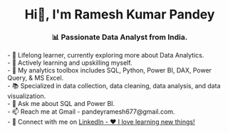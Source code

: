 <h1 align= "center">Hi👋, I'm Ramesh Kumar Pandey</h1>
<h3 align="center">📊 Passionate Data Analyst from India.</h3>
- 🔭 Lifelong learner, currently exploring more about Data Analytics.<br>  
- 🌱 Actively learning and upskilling myself.<br>   
- 🧰 My analytics toolbox includes SQL, Python, Power BI, DAX, Power Query, & MS Excel.<br>   
- 📚 Specialized in data collection, data cleaning, data analysis, and data visualization.<br>   
- 💬 Ask me about SQL and Power BI.<br>   
- 📫 Reach me at Gmail - pandeyramesh677@gmail.com.<br>   
- 🔗 Connect with me on <a href="https://www.linkedin.com/in/ramesh-pandey-8620a415b/">LinkedIn</a><a href="https://www.linkedin.com/in/ramesh-pandey-8620a415b/"<br> 
- ❤️ I love learning new things!

